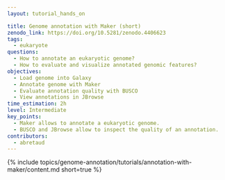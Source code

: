 ```yaml
---
layout: tutorial_hands_on

title: Genome annotation with Maker (short)
zenodo_link: https://doi.org/10.5281/zenodo.4406623
tags:
  - eukaryote
questions:
  - How to annotate an eukaryotic genome?
  - How to evaluate and visualize annotated genomic features?
objectives:
  - Load genome into Galaxy
  - Annotate genome with Maker
  - Evaluate annotation quality with BUSCO
  - View annotations in JBrowse
time_estimation: 2h
level: Intermediate
key_points:
  - Maker allows to annotate a eukaryotic genome.
  - BUSCO and JBrowse allow to inspect the quality of an annotation.
contributors:
  - abretaud
---
```


{% include topics/genome-annotation/tutorials/annotation-with-maker/content.md short=true %}
